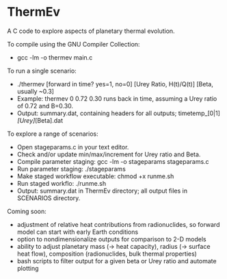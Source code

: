# ThermEv

  A C code to explore aspects of planetary thermal evolution.

 To compile using the GNU Compiler Collection:
- gcc -lm -o thermev main.c

To run a single scenario:
-  ./thermev [forward in time? yes=1, no=0] [Urey Ratio, H(t)/Q(t)] [Beta, usually ~0.3]
-  Example: thermev 0 0.72 0.30 runs back in time, assuming a Urey ratio of 0.72 and B=0.30.
-  Output: summary.dat, containing headers for all outputs; timetemp_[0|1]_[Urey]_[Beta].dat

To explore a range of scenarios:
-  Open stageparams.c in your text editor.
-  Check and/or update min/max/increment for Urey ratio and Beta.
-  Compile parameter staging: gcc -lm -o stageparams stageparams.c
-  Run parameter staging: ./stageparams
-  Make staged workflow executable: chmod +x runme.sh
-  Run staged workflo: ./runme.sh
-  Output: summary.dat in ThermEv directory; all output files in SCENARIOS directory.

  Coming soon:
   - adjustment of relative heat contributions from radionuclides, so forward model can start with early Earth conditions
   - option to nondimensionalize outputs for comparison to 2-D models
   - ability to adjust planetary mass (-> heat capacity), radius (-> surface heat flow), composition (radionuclides, bulk thermal properties)
   - bash scripts to filter output for a given beta or Urey ratio and automate plotting

